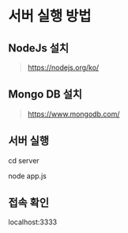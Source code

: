 서버 실행 방법
===============

NodeJs 설치
-------------
> https://nodejs.org/ko/

Mongo DB 설치
-------------
> https://www.mongodb.com/

서버 실행
-------------
 cd server
 
 node app.js

접속 확인
-------------
 localhost:3333